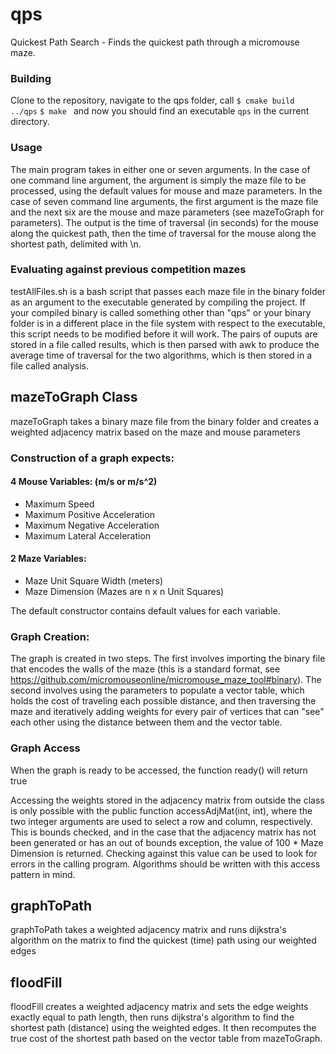 # qps
Quickest Path Search - Finds the quickest path through a micromouse maze.

### Building
Clone to the repository, navigate to the qps folder, call 
```$ cmake build ../qps```
```$ make ```
and now you should find an executable ```qps``` in the current directory.

### Usage
The main program takes in either one or seven arguments.  In the case of one command line argument, the argument is simply the maze file to be processed, using the default values for mouse and maze parameters.  In the case of seven command line arguments, the first argument is the maze file and the next six are the mouse and maze parameters (see mazeToGraph for parameters).  The output is the time of traversal (in seconds) for the mouse along the quickest path, then the time of traversal for the mouse along the shortest path, delimited with \n.

### Evaluating against previous competition mazes
testAllFiles.sh is a bash script that passes each maze file in the binary folder as an argument to the executable generated by compiling the project.  If your compiled binary is called something other than "qps" or your binary folder is in a different place in the file system with respect to the executable, this script needs to be modified before it will work.  The pairs of ouputs are stored in a file called results, which is then parsed with awk to produce the average time of traversal for the two algorithms, which is then stored in a file called analysis.


## mazeToGraph Class
mazeToGraph takes a binary maze file from the binary folder and creates a weighted adjacency matrix based on the maze and mouse parameters
### Construction of a graph expects:
#### 4 Mouse Variables: (m/s or m/s^2)
* Maximum Speed
* Maximum Positive Acceleration
* Maximum Negative Acceleration
* Maximum Lateral Acceleration
#### 2 Maze Variables:
* Maze Unit Square Width (meters)
* Maze Dimension (Mazes are n x n Unit Squares)

The default constructor contains default values for each variable.

### Graph Creation:
The graph is created in two steps.  The first involves importing the binary file that encodes the walls of the maze (this is a standard format, see https://github.com/micromouseonline/micromouse_maze_tool#binary). The second involves using the parameters to populate a vector table, which holds the cost of traveling each possible distance, and then traversing the maze and iteratively adding weights for every pair of vertices that can "see" each other using the distance between them and the vector table.

### Graph Access
When the graph is ready to be accessed, the function ready() will return true

Accessing the weights stored in the adjacency matrix from outside the class is only possible with the public function accessAdjMat(int, int), where the two integer arguments are used to select a row and column, respectively.  This is bounds checked, and in the case that the adjacency matrix has not been generated or has an out of bounds exception, the value of 100 * Maze Dimension is returned.  Checking against this value can be used to look for errors in the calling program.  Algorithms should be written with this access pattern in mind.

## graphToPath
graphToPath takes a weighted adjacency matrix and runs dijkstra's algorithm on the matrix to find the quickest (time) path using our weighted edges

## floodFill
floodFill creates a weighted adjacency matrix and sets the edge weights exactly equal to path length, then runs dijkstra's algorithm to find the shortest path (distance) using the weighted edges.  It then recomputes the true cost of the shortest path based on the vector table from mazeToGraph.
